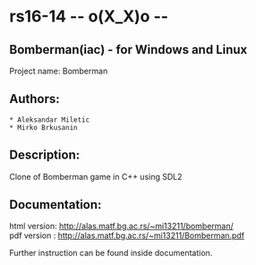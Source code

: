 # rs16-14 -- o(X_X)o --
## Bomberman(iac) - for Windows and Linux 

Project name: Bomberman

## Authors:
	* Aleksandar Miletic
	* Mirko Brkusanin

## Description: 
Clone of Bomberman game in C++ using SDL2

## Documentation:
html version: http://alas.matf.bg.ac.rs/~mi13211/bomberman/ <br/> 
pdf version : http://alas.matf.bg.ac.rs/~mi13211/Bomberman.pdf

Further instruction can be found inside documentation.
